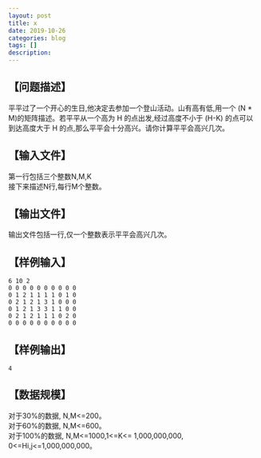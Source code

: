 ```yaml
---
layout: post
title: x
date: 2019-10-26
categories: blog
tags: []
description: 
---
```





<h2>【问题描述】</h2>

<p>平平过了一个开心的生日,他决定去参加一个登山活动。山有高有低,用一个 (N * M)的矩阵描述。若平平从一个高为 H 的点出发,经过高度不小于 (H-K) 的点可以到达高度大于 H 的点,那么平平会十分高兴。请你计算平平会高兴几次。</p>

<h2>【输入文件】</h2>

<p>第一行包括三个整数N,M,K<br>
接下来描述N行,每行M个整数。</p>

<h2>【输出文件】</h2>

<p>输出文件包括一行,仅一个整数表示平平会高兴几次。</p>

<h2>【样例输入】</h2>

<pre><code>6 10 2
0 0 0 0 0 0 0 0 0 0
0 1 2 1 1 1 1 0 1 0
0 2 1 2 1 3 1 0 0 0
0 1 2 1 3 3 1 1 0 0
0 2 1 2 1 1 1 0 2 0
0 0 0 0 0 0 0 0 0 0
</code></pre>

<h2>【样例输出】</h2>

<pre><code>4
</code></pre>

<h2>【数据规模】</h2>

<p>对于30%的数据, N,M&lt;=200。<br>
对于60%的数据, N,M&lt;=600。<br>
对于100%的数据, N,M&lt;=1000,1&lt;=K&lt;= 1,000,000,000,<br>
0&lt;=Hi,j&lt;=1,000,000,000。</p>
